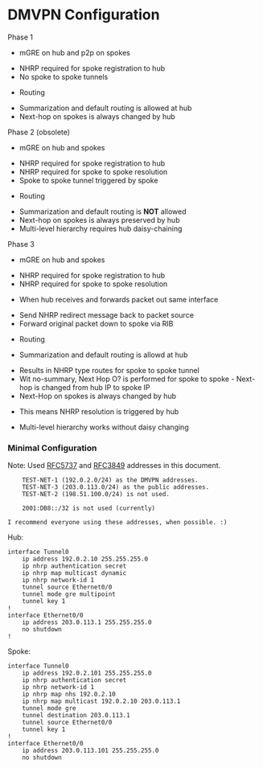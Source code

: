 

# DMVPN Configuration #

Phase 1
* mGRE on hub and p2p on spokes
 + NHRP required for spoke registration to hub
 + No spoke to spoke tunnels
* Routing
 + Summarization and default routing is allowed at hub
 + Next-hop on spokes is always changed by hub

Phase 2 (obsolete)
* mGRE on hub and spokes
 + NHRP required for spoke registration to hub
 + NHRP required for spoke to spoke resolution
 + Spoke to spoke tunnel triggered by spoke
* Routing
 + Summarization and default routing is __NOT__ allowed
 + Next-hop on spokes is always preserved by hub
 + Multi-level hierarchy requires hub daisy-chaining

Phase 3
 * mGRE on hub and spokes
  + NHRP required for spoke registration to hub
  + NHRP required for spoke to spoke resolution
 * When hub receives and forwards packet out same interface
  + Send NHRP redirect message back to packet source
  + Forward original packet down to spoke via RIB
 * Routing
  + Summarization and default routing is allowd at hub
   * Results in NHRP type routes for spoke to spoke tunnel
   * Wit no-summary, Next Hop O? is performed for spoke to spoke
    - Next-hop is changed from hub IP to spoke IP
 * Next-Hop on spokes is always changed by hub
  + This means NHRP resolution is triggered by hub
 * Multi-level hierarchy works without daisy changing


### Minimal Configuration ###

Note: Used [RFC5737](http://www.rfc-base.org/txt/rfc-5737.txt) and [RFC3849](http://www.rfc-base.org/txt/rfc-3849.txt) addresses in this document.

		TEST-NET-1 (192.0.2.0/24) as the DMVPN addresses.
		TEST-NET-3 (203.0.113.0/24) as the public addresses.
		TEST-NET-2 (198.51.100.0/24) is not used.
		
		2001:DB8::/32 is not used (currently)

	I recommend everyone using these addresses, when possible. :)


Hub:

	interface Tunnel0
		ip address 192.0.2.10 255.255.255.0
		ip nhrp authentication secret
		ip nhrp map multicast dynamic
		ip nhrp network-id 1
		tunnel source Ethernet0/0
		tunnel mode gre multipoint
		tunnel key 1
	!
	interface Ethernet0/0
		ip address 203.0.113.1 255.255.255.0
		no shutdown
	!

Spoke:

	interface Tunnel0
		ip address 192.0.2.101 255.255.255.0
		ip nhrp authentication secret
		ip nhrp network-id 1
		ip nhrp map nhs 192.0.2.10
		ip nhrp map multicast 192.0.2.10 203.0.113.1
		tunnel mode gre
		tunnel destination 203.0.113.1
		tunnel source Ethernet0/0
		tunnel key 1
	!
	interface Ethernet0/0
		ip address 203.0.113.101 255.255.255.0
		no shutdown




